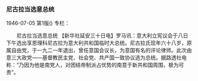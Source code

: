 ### 尼古拉当选意总统

1946-07-05
第1版()
专栏：

　　尼古拉当选意总统
    【新华社延安三十日电】罗马讯：意大利立宪议会于八日下午选出享恩理科尼古拉为意大利共和国临时大总统。尼古拉氏现年六十八岁，原属自由党，于一九二一年退出，曾任意国会议长，为意国有名的评论律师。此次由意三大政党——基督教民主党、社会党、共产国一致协议选为总统。据路透社电称：“乃因为他是南党人，对团结帝制派占优势的南意于新共和国周围，极为可贵”。
